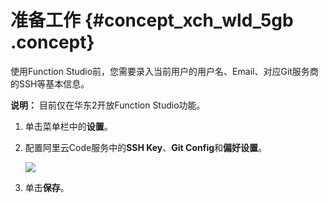 # 准备工作 {#concept_xch_wld_5gb .concept}

使用Function Studio前，您需要录入当前用户的用户名、Email、对应Git服务商的SSH等基本信息。

**说明：** 目前仅在华东2开放Function Studio功能。

1.  单击菜单栏中的**设置**。
2.  配置阿里云Code服务中的**SSH Key**、**Git Config**和**偏好设置**。

    ![](http://static-aliyun-doc.oss-cn-hangzhou.aliyuncs.com/assets/img/64980/155903230332979_zh-CN.png)

3.  单击**保存**。

